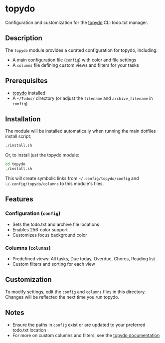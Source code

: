 # topydo

Configuration and customization for the [topydo](https://github.com/topydo/topydo) CLI todo.txt manager.

## Description

The `topydo` module provides a curated configuration for topydo, including:

- A main configuration file (`config`) with color and file settings
- A `columns` file defining custom views and filters for your tasks

## Prerequisites

- [topydo](https://github.com/topydo/topydo) installed
- A `~/Todos/` directory (or adjust the `filename` and `archive_filename` in `config`)

## Installation

The module will be installed automatically when running the main dotfiles install script:

```bash
./install.sh
```

Or, to install just the topydo module:

```bash
cd topydo
./install.sh
```

This will create symbolic links from `~/.config/topydo/config` and `~/.config/topydo/columns` to this module's files.

## Features

### Configuration (`config`)

- Sets the todo.txt and archive file locations
- Enables 256-color support
- Customizes focus background color

### Columns (`columns`)

- Predefined views: All tasks, Due today, Overdue, Chores, Reading list
- Custom filters and sorting for each view

## Customization

To modify settings, edit the `config` and `columns` files in this directory. Changes will be reflected the next time you run topydo.

## Notes

- Ensure the paths in `config` exist or are updated to your preferred todo.txt location
- For more on custom columns and filters, see the [topydo documentation](https://topydo.readthedocs.io/en/latest/)
